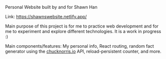 Personal Website built by and for Shawn Han

Link: https://shawnswebsite.netlify.app/

Main purpose of this project is for me to practice web development and for me to experiment and explore different technologies.
It is a work in progress :)

Main components/features: My personal info, React routing, random fact generator using the [chucknorris.io](https://api.chucknorris.io/) API, reload-persistent counter, and more.
